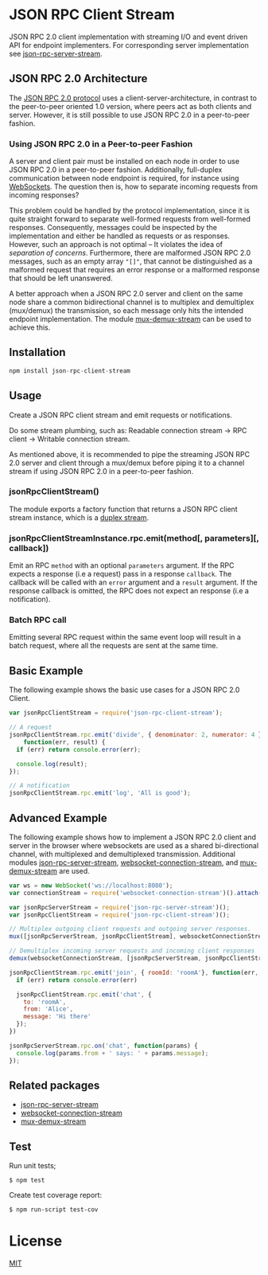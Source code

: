 # JSON RPC Client Stream

JSON RPC 2.0 client implementation with streaming I/O and event driven API for
endpoint implementers. For corresponding server implementation see
[json-rpc-server-stream](https://github.com/claudijo/json-rpc-server-stream).

## JSON RPC 2.0 Architecture

The [JSON RPC 2.0 protocol](http://www.jsonrpc.org/specification) uses a
client-server-architecture, in contrast to the peer-to-peer oriented 1.0
version, where peers act as both clients and server. However, it is still
possible to use JSON RPC 2.0 in a peer-to-peer fashion.

### Using JSON RPC 2.0 in a Peer-to-peer Fashion

A server and client pair must be installed on each node in order to use JSON RPC
2.0 in a peer-to-peer fashion. Additionally, full-duplex communication between
node endpoint is required, for instance using
[WebSockets](https://developer.mozilla.org/en-US/docs/Web/API/WebSockets_API).
The question then is, how to separate incoming requests from incoming
responses?

This problem could be handled by the protocol implementation, since it is quite
straight forward to separate well-formed requests from well-formed responses.
Consequently, messages could be inspected by the implementation and either be
handled as requests or as responses. However, such an approach is not optimal –
It violates the idea of _separation of concerns_. Furthermore, there are
malformed JSON RPC 2.0 messages, such as an empty array `"[]"`, that cannot be
distinguished as a malformed request that requires an error response or a
malformed response that should be left unanswered.

A better approach when a JSON RPC 2.0 server and client on the same node share a
common bidirectional channel is to multiplex and demultiplex (mux/demux) the
transmission, so each message only hits the intended endpoint implementation.
The module [mux-demux-stream](https://github.com/claudijo/mux-demux-stream) can
be used to achieve this.

## Installation

```js
npm install json-rpc-client-stream
```

## Usage

Create a JSON RPC client stream and emit requests or notifications.

Do some stream plumbing, such as: Readable connection stream -> RPC client ->
Writable connection stream.

As mentioned above, it is recommended to pipe the streaming JSON RPC 2.0 server
and client through a mux/demux before piping it to a channel stream if using
JSON RPC 2.0 in a peer-to-peer fashion.

### jsonRpcClientStream()

The module exports a factory function that returns a JSON RPC client stream
instance, which is a
[duplex stream](https://nodejs.org/api/stream.html#stream_class_stream_duplex).

### jsonRpcClientStreamInstance.rpc.emit(method[, parameters][, callback])

Emit an RPC `method` with an optional `parameters` argument. If the RPC expects a
response (i.e a request) pass in a response `callback`. The callback will be called
with an `error` argument and a `result` argument. If the response callback is
omitted, the RPC does not expect an response (i.e a notification).

### Batch RPC call
Emitting several RPC request within the same event loop will result in a batch
request, where all the requests are sent at the same time.

## Basic Example

The following example shows the basic use cases for a JSON RPC 2.0 Client.

```js
var jsonRpcClientStream = require('json-rpc-client-stream');

// A request
jsonRpcClientStream.rpc.emit('divide', { denominator: 2, numerator: 4 },
    function(err, result) {
  if (err) return console.error(err);

  console.log(result);
});

// A notification
jsonRpcClientStream.rpc.emit('log', 'All is good');
```

## Advanced Example
The following example shows how to implement a JSON RPC 2.0 client and server
in the browser where websockets are used as a shared bi-directional channel, with
multiplexed and demultiplexed transmission. Additional modules
[json-rpc-server-stream](https://github.com/claudijo/json-rpc-server-stream),
[websocket-connection-stream](https://github.com/claudijo/websocket-connection-stream),
and [mux-demux-stream](https://github.com/claudijo/mux-demux-stream) are used.

```js
var ws = new WebSocket('ws://localhost:8080');
var connectionStream = require('websocket-connection-stream')().attach(ws);

var jsonRpcServerStream = require('json-rpc-server-stream')();
var jsonRpcClientStream = require('json-rpc-client-stream')();

// Multiplex outgoing client requests and outgoing server responses.
mux([jsonRpcServerStream, jsonRpcClientStream], websocketConnectionStream);

// Demultiplex incoming server requests and incoming client responses
demux(websocketConnectionStream, [jsonRpcServerStream, jsonRpcClientStream]);

jsonRpcClientStream.rpc.emit('join', { roomId: 'roomA'}, function(err, result) {
  if (err) return console.error(err)

  jsonRpcClientStream.rpc.emit('chat', {
    to: 'roomA',
    from: 'Alice',
    message: 'Hi there'
  });
})

jsonRpcServerStream.rpc.on('chat', function(params) {
  console.log(params.from + ' says: ' + params.message);
});
```

## Related packages

* [json-rpc-server-stream](https://github.com/claudijo/json-rpc-server-stream)
* [websocket-connection-stream](https://github.com/claudijo/websocket-connection-stream)
* [mux-demux-stream](https://github.com/claudijo/mux-demux-stream)

## Test

Run unit tests;

`$ npm test`

Create test coverage report:

`$ npm run-script test-cov`

# License

[MIT](LICENSE)
